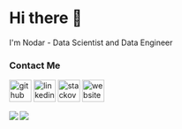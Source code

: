 # Hi there 👋


I'm Nodar - Data Scientist and Data Engineer


### Contact Me
[<img src='https://cdn.jsdelivr.net/npm/simple-icons@3.0.1/icons/github.svg' alt='github' height='40'>](https://github.com/Okroshiashvili)  [<img src='https://cdn.jsdelivr.net/npm/simple-icons@3.0.1/icons/linkedin.svg' alt='linkedin' height='40'>](https://www.linkedin.com/in/nodar-okroshiashvili/)  [<img src='https://cdn.jsdelivr.net/npm/simple-icons@3.0.1/icons/stackoverflow.svg' alt='stackoverflow' height='40'>](https://stackoverflow.com/users/6836950)  [<img src='https://cdn.jsdelivr.net/npm/simple-icons@3.0.1/icons/icloud.svg' alt='website' height='40'>](https://ideazaurus.com/)  


<div align="left"> 
  <a href="">
    <img align="left" src="https://github-readme-stats-sigma-five.vercel.app/api?username=Okroshiashvili&show_icons=true&theme=transparent&count_private=true&line_height=40" />
  </a>
 
  <a href="">
    <img align="left" src="https://github-readme-stats-sigma-five.vercel.app/api/top-langs/?username=Okroshiashvili&hide=html,scss,jupyter%20notebook,smarty"/>
    </a>
 
</div
